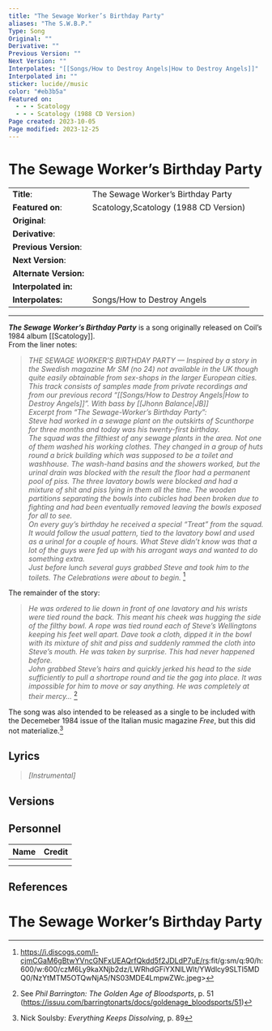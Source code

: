 ```yaml
---
title: "The Sewage Worker’s Birthday Party"
aliases: "The S.W.B.P."
Type: Song
Original: ""
Derivative: ""
Previous Version: ""
Next Version: ""
Interpolates: "[[Songs/How to Destroy Angels|How to Destroy Angels]]"
Interpolated in: ""
sticker: lucide//music
color: "#eb3b5a"
Featured on:
  - - - Scatology
  - - - Scatology (1988 CD Version)
Page created: 2023-10-05
Page modified: 2023-12-25
---
```


# The Sewage Worker’s Birthday Party

|  |  |
| --- | --- |
| __Title__: | The Sewage Worker’s Birthday Party |
| __Featured on__: | Scatology,Scatology (1988 CD Version) |
| __Original__: |  |
| __Derivative__: |  |
| __Previous Version__: |  |
| __Next Version__: |  |
| __Alternate Version:__ |  |
| __Interpolated in:__ |  |
| __Interpolates:__ | Songs/How to Destroy Angels|How to Destroy Angels |

---

*__The Sewage Worker’s Birthday Party__* is a song originally released on Coil’s 1984 album [[Scatology]].  
From the liner notes:

> *THE SEWAGE WORKER’S BIRTHDAY PARTY — Inspired by a story in the Swedish magazine Mr SM (no 24) not available in the UK though quite easily obtainable from sex-shops in the larger European cities. This track consists of samples made from private recordings and from our previous record “[[Songs/How to Destroy Angels|How to Destroy Angels]]”. With bass by [[Jhonn Balance|JB]]  
> Excerpt from “The Sewage-Worker’s Birthday Party”:  
> Steve had worked in a sewage plant on the outskirts of Scunthorpe for three months and today was his twenty-first birthday.  
> The squad was the filthiest of any sewage plants in the area. Not one of them washed his working clothes. They changed in a group of huts round a brick building which was supposed to be a toilet and washhouse. The wash-hand basins and the showers worked, but the urinal drain was blocked with the result the floor had a permanent pool of piss. The three lavatory bowls were blocked and had a mixture of shit and piss lying in them all the time. The wooden partitions separating the bowls into cubicles had been broken due to fighting and had been eventually removed leaving the bowls exposed for all to see.  
> On every guy’s birthday he received a special “Treat” from the squad. It would follow the usual pattern, tied to the lavatory bowl and used as a urinal for a couple of hours. What Steve didn’t know was that a lot of the guys were fed up with his arrogant ways and wanted to do something extra.  
> Just before lunch several guys grabbed Steve and took him to the toilets. The Celebrations were about to begin.* [^1]

The remainder of the story:

> *He was ordered to lie down in front of one lavatory and his wrists were tied round the back. This meant his cheek was hugging the side of the filthy bowl. A rope was tied round each of Steve’s Wellingtons keeping his feet well apart. Dave took a cloth, dipped it in the bowl with its mixture of shit and piss and suddenly rammed the cloth into Steve’s mouth. He was taken by surprise. This had never happened before.  
> John grabbed Steve’s hairs and quickly jerked his head to the side sufficiently to pull a shortrope round and tie the gag into place. It was impossible for him to move or say anything. He was completely at their mercy…* [^2]

The song was also intended to be released as a single to be included with the Decemeber 1984 issue of the Italian music magazine *Free*, but this did not materialize.[^3]

## Lyrics

> *[Instrumental]*

## Versions

## Personnel

|Name|Credit|
|---|---|
|||
|||

## References

# The Sewage Worker’s Birthday Party

[^1]: <https://i.discogs.com/l-cjmCGaM6gBtwYVncGNFxUEAQrfQkdd5f2JDLdP7uE/rs>:fit/g:sm/q:90/h:600/w:600/czM6Ly9kaXNjb2dz/LWRhdGFiYXNlLWlt/YWdlcy9SLTI5MDQ0/NzYtMTM5OTQwNjA5/NS03MDE4LmpwZWc.jpeg>
[^2]: See *Phil Barrington: The Golden Age of Bloodsports*, p. 51 (<https://issuu.com/barringtonarts/docs/goldenage_bloodsports/51>)
[^3]: Nick Soulsby: *Everything Keeps Dissolving*, p. 89
